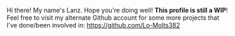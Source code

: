 Hi there! My name's Lanz. Hope you're doing well! <b>This profile is still a WIP</b>! Feel free to visit my alternate Github account for some more projects that I've done/been involved in:
https://github.com/Lo-Molts382 
